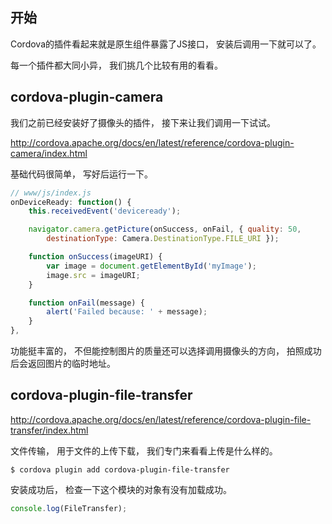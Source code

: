 ## 开始
Cordova的插件看起来就是原生组件暴露了JS接口，
安装后调用一下就可以了。

每一个插件都大同小异，
我们挑几个比较有用的看看。

## cordova-plugin-camera

我们之前已经安装好了摄像头的插件，
接下来让我们调用一下试试。

http://cordova.apache.org/docs/en/latest/reference/cordova-plugin-camera/index.html

基础代码很简单，
写好后运行一下。
```js
// www/js/index.js
onDeviceReady: function() {
    this.receivedEvent('deviceready');

    navigator.camera.getPicture(onSuccess, onFail, { quality: 50,
        destinationType: Camera.DestinationType.FILE_URI });

    function onSuccess(imageURI) {
        var image = document.getElementById('myImage');
        image.src = imageURI;
    }

    function onFail(message) {
        alert('Failed because: ' + message);
    }
},
```

功能挺丰富的，
不但能控制图片的质量还可以选择调用摄像头的方向，
拍照成功后会返回图片的临时地址。

## cordova-plugin-file-transfer

http://cordova.apache.org/docs/en/latest/reference/cordova-plugin-file-transfer/index.html

文件传输，
用于文件的上传下载，
我们专门来看看上传是什么样的。

```shell
$ cordova plugin add cordova-plugin-file-transfer
```

安装成功后，
检查一下这个模块的对象有没有加载成功。
```js
console.log(FileTransfer);
```
